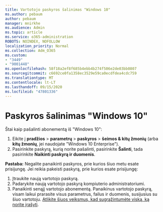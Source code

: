```yaml
---
title: Vartotojo paskyros šalinimas "Windows 10"
ms.author: pebaum
author: pebaum
manager: mnirkhe
ms.audience: Admin
ms.topic: article
ms.service: o365-administration
ROBOTS: NOINDEX, NOFOLLOW
localization_priority: Normal
ms.collection: Adm_O365
ms.custom:
- "3449"
- "9001448"
ms.openlocfilehash: 58f18a2ef8f685b4ebb4b274f506e2de03bb0807
ms.sourcegitcommit: c6692ce0fa1358ec3529e59ca0ecdfdea4cdc759
ms.translationtype: MT
ms.contentlocale: lt-LT
ms.lasthandoff: 09/15/2020
ms.locfileid: "47801336"
---
```

# <a name="remove-an-account-in-windows-10"></a>Paskyros šalinimas "Windows 10"

Štai kaip pašalinti abonementą iš "Windows 10":

1. Eikite į **pradžios**  >  **parametrų**  >  **paskyros**  >  **šeimos & kitų žmonių** (arba **kitų žmonių**, jei naudojate "Windows 10 Enterprise").
2. Pasirinkite paskyrą, kurią norite pašalinti, pasirinkite **Šalinti**, tada pasirinkite **Naikinti paskyrą ir duomenis**.
 
**Pastaba:** Negalite panaikinti paskyros, prie kurios šiuo metu esate prisijungę.  Jei reikia pakeisti paskyrą, prie kurios esate prisijungę:

1. Įtraukite naują vartotojo paskyrą.
2. Padarykite naują vartotojo paskyrą kompiuterio administratoriumi.
3. Panaikinti senąjį vartotojo abonementą. Panaikinus vartotojo paskyrą, visam laikui prarasite visus parametrus, failus ir duomenis, susijusius su šiuo vartotoju. [Atlikite šiuos veiksmus, kad sugrąžintumėte viską, ką norite įrašyti](https://support.microsoft.com/help/4027408/windows-10-backup-and-restore).